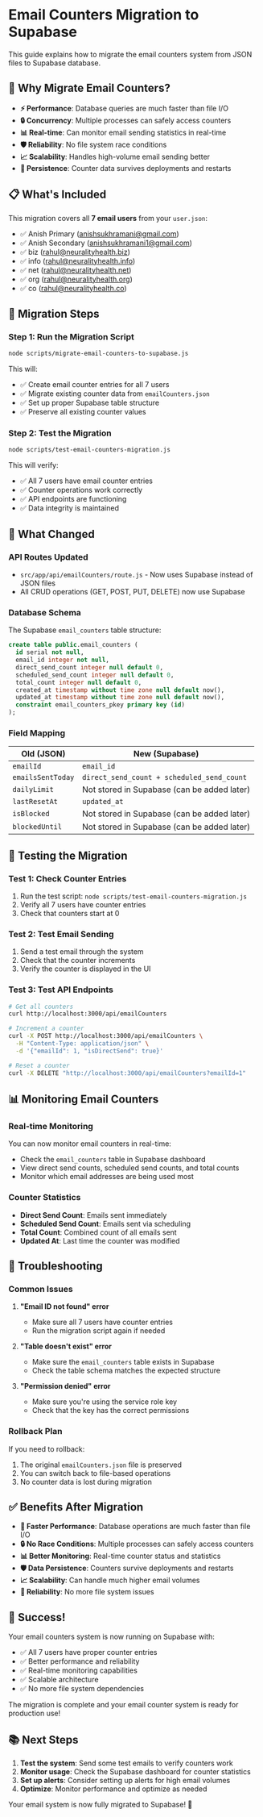 # Email Counters Migration to Supabase

This guide explains how to migrate the email counters system from JSON files to Supabase database.

## 🎯 **Why Migrate Email Counters?**

- **⚡ Performance**: Database queries are much faster than file I/O
- **🔒 Concurrency**: Multiple processes can safely access counters
- **📊 Real-time**: Can monitor email sending statistics in real-time
- **🛡️ Reliability**: No file system race conditions
- **📈 Scalability**: Handles high-volume email sending better
- **🔄 Persistence**: Counter data survives deployments and restarts

## 📋 **What's Included**

This migration covers all **7 email users** from your `user.json`:
- ✅ Anish Primary (anishsukhramani@gmail.com)
- ✅ Anish Secondary (anishsukhramani1@gmail.com)
- ✅ biz (rahul@neuralityhealth.biz)
- ✅ info (rahul@neuralityhealth.info)
- ✅ net (rahul@neuralityhealth.net)
- ✅ org (rahul@neuralityhealth.org)
- ✅ co (rahul@neuralityhealth.co)

## 🚀 **Migration Steps**

### **Step 1: Run the Migration Script**

```bash
node scripts/migrate-email-counters-to-supabase.js
```

This will:
- ✅ Create email counter entries for all 7 users
- ✅ Migrate existing counter data from `emailCounters.json`
- ✅ Set up proper Supabase table structure
- ✅ Preserve all existing counter values

### **Step 2: Test the Migration**

```bash
node scripts/test-email-counters-migration.js
```

This will verify:
- ✅ All 7 users have email counter entries
- ✅ Counter operations work correctly
- ✅ API endpoints are functioning
- ✅ Data integrity is maintained

## 🔄 **What Changed**

### **API Routes Updated**
- `src/app/api/emailCounters/route.js` - Now uses Supabase instead of JSON files
- All CRUD operations (GET, POST, PUT, DELETE) now use Supabase

### **Database Schema**
The Supabase `email_counters` table structure:
```sql
create table public.email_counters (
  id serial not null,
  email_id integer not null,
  direct_send_count integer null default 0,
  scheduled_send_count integer null default 0,
  total_count integer null default 0,
  created_at timestamp without time zone null default now(),
  updated_at timestamp without time zone null default now(),
  constraint email_counters_pkey primary key (id)
);
```

### **Field Mapping**
| Old (JSON) | New (Supabase) |
|------------|----------------|
| `emailId` | `email_id` |
| `emailsSentToday` | `direct_send_count + scheduled_send_count` |
| `dailyLimit` | Not stored in Supabase (can be added later) |
| `lastResetAt` | `updated_at` |
| `isBlocked` | Not stored in Supabase (can be added later) |
| `blockedUntil` | Not stored in Supabase (can be added later) |

## 🧪 **Testing the Migration**

### **Test 1: Check Counter Entries**
1. Run the test script: `node scripts/test-email-counters-migration.js`
2. Verify all 7 users have counter entries
3. Check that counters start at 0

### **Test 2: Test Email Sending**
1. Send a test email through the system
2. Check that the counter increments
3. Verify the counter is displayed in the UI

### **Test 3: Test API Endpoints**
```bash
# Get all counters
curl http://localhost:3000/api/emailCounters

# Increment a counter
curl -X POST http://localhost:3000/api/emailCounters \
  -H "Content-Type: application/json" \
  -d '{"emailId": 1, "isDirectSend": true}'

# Reset a counter
curl -X DELETE "http://localhost:3000/api/emailCounters?emailId=1"
```

## 📊 **Monitoring Email Counters**

### **Real-time Monitoring**
You can now monitor email counters in real-time:
- Check the `email_counters` table in Supabase dashboard
- View direct send counts, scheduled send counts, and total counts
- Monitor which email addresses are being used most

### **Counter Statistics**
- **Direct Send Count**: Emails sent immediately
- **Scheduled Send Count**: Emails sent via scheduling
- **Total Count**: Combined count of all emails sent
- **Updated At**: Last time the counter was modified

## 🚨 **Troubleshooting**

### **Common Issues**

1. **"Email ID not found" error**
   - Make sure all 7 users have counter entries
   - Run the migration script again if needed

2. **"Table doesn't exist" error**
   - Make sure the `email_counters` table exists in Supabase
   - Check the table schema matches the expected structure

3. **"Permission denied" error**
   - Make sure you're using the service role key
   - Check that the key has the correct permissions

### **Rollback Plan**
If you need to rollback:
1. The original `emailCounters.json` file is preserved
2. You can switch back to file-based operations
3. No counter data is lost during migration

## ✅ **Benefits After Migration**

- **🚀 Faster Performance**: Database operations are much faster than file I/O
- **🔒 No Race Conditions**: Multiple processes can safely access counters
- **📊 Better Monitoring**: Real-time counter status and statistics
- **🛡️ Data Persistence**: Counters survive deployments and restarts
- **📈 Scalability**: Can handle much higher email volumes
- **🔄 Reliability**: No more file system issues

## 🎉 **Success!**

Your email counters system is now running on Supabase with:
- ✅ All 7 users have proper counter entries
- ✅ Better performance and reliability
- ✅ Real-time monitoring capabilities
- ✅ Scalable architecture
- ✅ No more file system dependencies

The migration is complete and your email counter system is ready for production use!

## 📚 **Next Steps**

1. **Test the system**: Send some test emails to verify counters work
2. **Monitor usage**: Check the Supabase dashboard for counter statistics
3. **Set up alerts**: Consider setting up alerts for high email volumes
4. **Optimize**: Monitor performance and optimize as needed

Your email system is now fully migrated to Supabase! 🎉
